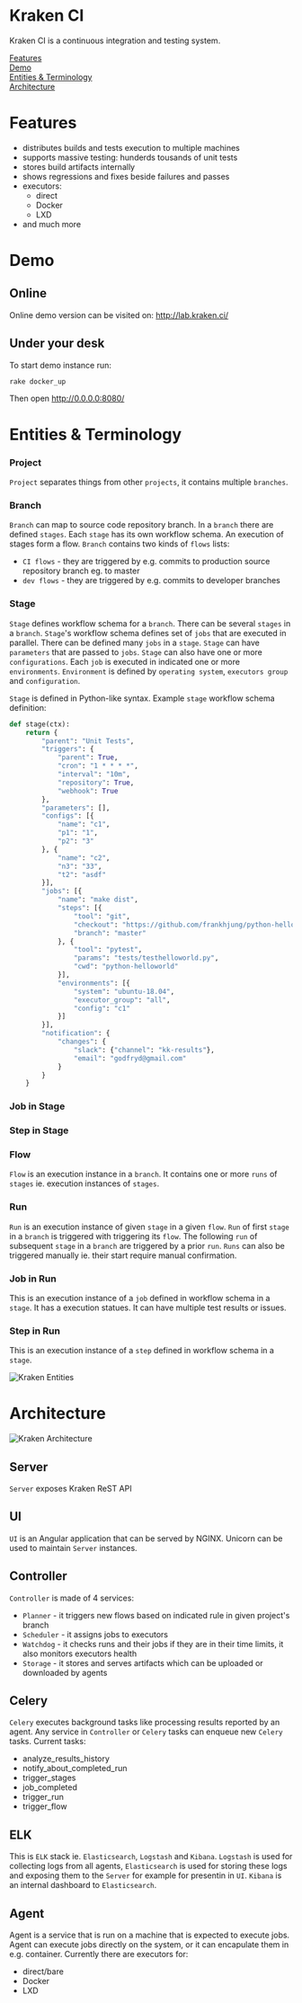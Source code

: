 # Kraken CI

Kraken CI is a continuous integration and testing system.

[Features](#features)<br>
[Demo](#Demo)<br>
[Entities & Terminology](#entities--terminology)<br>
[Architecture](#Architecture)<br>

# Features

- distributes builds and tests execution to multiple machines
- supports massive testing: hunderds tousands of unit tests
- stores build artifacts internally
- shows regressions and fixes beside failures and passes
- executors:
  - direct
  - Docker
  - LXD
- and much more

# Demo 

## Online

Online demo version can be visited on: http://lab.kraken.ci/

## Under your desk

To start demo instance run:

```console
rake docker_up
```

Then open http://0.0.0.0:8080/

# Entities & Terminology

### Project
`Project` separates things from other `projects`, it contains multiple `branches`.

### Branch
`Branch` can map to source code repository branch. In a `branch` there are defined `stages`. 
Each `stage` has its own workflow schema. An execution of stages form a flow. `Branch` contains two kinds of `flows` lists: 
- `CI flows` - they are triggered by e.g. commits to production source repository branch eg. to master
- `dev flows` - they are triggered by e.g. commits to developer branches

### Stage
`Stage` defines workflow schema for a `branch`. There can be several `stages` in a `branch`. `Stage`'s workflow schema defines set of `jobs` 
that are executed in parallel. There can be defined many `jobs` in a `stage`. `Stage` can have `parameters` that are passed to `jobs`.
`Stage` can also have one or more `configurations`. Each `job` is executed in indicated one or more `environments`. 
`Environment` is defined by `operating system`, `executors group` and `configuration`.

`Stage` is defined in Python-like syntax. Example `stage` workflow schema definition:

```python
def stage(ctx):
    return {
        "parent": "Unit Tests",
        "triggers": {
            "parent": True,
            "cron": "1 * * * *",
            "interval": "10m",
            "repository": True,
            "webhook": True
        },
        "parameters": [],
        "configs": [{
            "name": "c1",
            "p1": "1",
            "p2": "3"
        }, {
            "name": "c2",
            "n3": "33",
            "t2": "asdf"
        }],
        "jobs": [{
            "name": "make dist",
            "steps": [{
                "tool": "git",
                "checkout": "https://github.com/frankhjung/python-helloworld.git",
                "branch": "master"
            }, {
                "tool": "pytest",
                "params": "tests/testhelloworld.py",
                "cwd": "python-helloworld"
            }],
            "environments": [{
                "system": "ubuntu-18.04",
                "executor_group": "all",
                "config": "c1"
            }]
        }],
        "notification": {
            "changes": {
                "slack": {"channel": "kk-results"},
                "email": "godfryd@gmail.com"
            }
        }
    }
```

### Job in Stage

### Step in Stage

### Flow
`Flow` is an execution instance in a `branch`. It contains one or more `runs` of `stages` ie. execution instances of `stages`.

### Run
`Run` is an execution instance of given `stage` in a given `flow`. `Run` of first `stage` in a `branch` 
is triggered with triggering its `flow`. The following `run` of subsequent `stage` in a `branch` are triggered 
by a prior `run`. `Runs` can also be triggered manually ie. their start require manual confirmation.

### Job in Run
This is an execution instance of a `job` defined in workflow schema in a `stage`.
It has a execution statues. It can have multiple test results or issues.

### Step in Run
This is an execution instance of a `step` defined in workflow schema in a `stage`.

![Kraken Entities](https://i.imgur.com/QzUGsUu.png)

# Architecture

![Kraken Architecture](https://i.imgur.com/S11Lyfj.png)

## Server
`Server` exposes Kraken ReST API

## UI
`UI` is an Angular application that can be served by NGINX. Unicorn can be used to maintain `Server` instances.

## Controller
`Controller` is made of 4 services:

- `Planner` - it triggers new flows based on indicated rule in given project's branch
- `Scheduler` - it assigns jobs to executors
- `Watchdog` - it checks runs and their jobs if they are in their time limits, it also monitors executors health
- `Storage` - it stores and serves artifacts which can be uploaded or downloaded by agents

## Celery
`Celery` executes background tasks like processing results reported by an agent. Any service in `Controller`
or `Celery` tasks can enqueue new `Celery` tasks. Current tasks:

- analyze_results_history
- notify_about_completed_run
- trigger_stages
- job_completed
- trigger_run
- trigger_flow

## ELK
This is `ELK` stack ie. `Elasticsearch`, `Logstash` and `Kibana`. `Logstash` is used for collecting logs from all agents,
`Elasticsearch` is used for storing these logs and exposing them to the `Server` for example for presentin in `UI`.
`Kibana` is an internal dashboard to `Elasticsearch`.

## Agent
Agent is a service that is run on a machine that is expected to execute jobs. Agent can execute jobs directly on the system,
or it can encapulate them in e.g. container. Currently there are executors for:

- direct/bare
- Docker
- LXD
